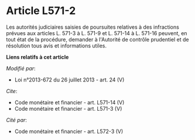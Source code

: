 # Article L571-2

Les autorités judiciaires saisies de poursuites relatives à des infractions prévues aux articles L. 571-3 à L. 571-9 et L.
571-14 à L. 571-16 peuvent, en tout état de la procédure, demander à l'Autorité de contrôle prudentiel et de résolution tous
avis et informations utiles.

**Liens relatifs à cet article**

_Modifié par_:

  - Loi n°2013-672 du 26 juillet 2013 - art. 24 (V)

_Cite_:

  - Code monétaire et financier - art. L571-14 (V)
  - Code monétaire et financier - art. L571-3 (V)

_Cité par_:

  - Code monétaire et financier - art. L572-3 (V)

